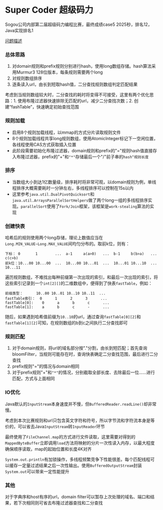 # Super Coder 超级码力

Sogou公司内部第二届超级码力编程比赛，最终成绩case5 2025秒，排名12，Java实现排名1

[问题描述](https://github.com/Ghamster0/SuperCoder2/blob/master/Problem.md)

### 总体思路

1. 对domain规则和prefix规则分别进行hash，使用long数组存储。hash算法采用Murmur3 128位版本，每条规则需要两个long
2. 对规则数组排序
3. 逐条读入url，由长到短取hash值，二分查找规则数组判定匹配结果

考虑到当规则数组较大时，二分查找的耗时将变得不可接受，这里有两个优化思路：1. 使用布隆过滤器快速排除无匹配的url，减少二分查找次数；2. 创建“fashTable”，快速确定初始查找范围

### 规则加载

- 启用8个规则加载线程，以mmap的方式分片读取规则文件
- 8个规则加载线程共享long规则数组，使用AtomicInteger标记下一空闲位置，各线程使用CAS方式获取插入位置
- 此阶段需要初始化布隆过滤器，domain规则和prefix的"="规则hash值直接存入布隆过滤器，prefix的"+"和`"*"`存储最后一个"/"前子串的`hash^规则长度`

### 排序

- 当数组大小到达1亿数量级，排序耗时将非常可观，以domain规则为例，单线程排序大概需要耗时一分钟左右，多线程排序可以控制在15s以内
- 这里参考`java.util.DualPivotQuicksort`和`java.util.ArraysParallelSortHelpers`做了两个long一组的多线程排序实现。`parallelSort`使用了`Fork/Join`框架，该框架是`work-stealing`算法的实现

### 创建快表

哈希后的规则使用两个long存储，理论上数值应当在`Long.MIN_VALUE~Long.MAX_VALUE`间均匀分布的。取前k位，则有：
```
下标： 0       1        ...  a-1     a(a>0)   ...  b-1     b(b>a)   ...  c(c>b)
前k位：10...00 10...00  ...  10...00 10...01  ...  10...01 10...10  ...  10...11
```
遍历规则数组，不难找出每种前缀第一次出现的索引，和最后一次出现的索引，将这些索引记录到一个`int[2][]`的二维数组中，便得到了快表`fastTable`，例如：
```
前缀类型：      10..00 10..01 10..10 10..11  ...
fastTable索引：  0      1      2      3      ...
fastTable[0]:    0      a      b      c      ...
fastTable[1]:    a      b      c      -      ...
```
随后，如果遇到哈希值前缀为`10..10`的url，通过查询`fastTable[0][2]`和`fastTable[1][2]`可知，在规则数组的b到c之间执行二分查找即可

### 规则匹配

1. 对于domain规则，将url的域名部分按"."分割，由长到短匹配；首先查询bloomFilter，当规则可能存在时，查询快表确定二分查找范围，最后进行二分查找
2. prefix规则"="的情况与domain相同
3. 对于prefix规则"+"和`"*"`的情况，分别截取全部长度、去除最后一位……进行匹配，方式与上面相同

### IO优化

Java默认的`InputStream`本身速度并不慢，但`BufferedReader.readLine()`却非常慢。

考虑到本次比赛规则和url只包含英文字符和符号，所以字节流和字符流本身是等价的，可以省去Java`InputStream`转`InputReader`环节

最终使用了`FileChannel.map`的方式进行文件读取，这里需要对得到的`MappedByteBuffer`立即调用`load`方法将映射的分片一次性读入内存，以最大程度确保顺序读取，map的起始位置和长度4K对齐

`System.out.println`有加锁操作，多线程频繁竞争下性能很差。每个匹配线程可以缓存一定量过滤结果之后一次性输出。使用`BufferedOutputStream`封装`System.out`可以带来一定性能提升

### 其他

对于字典序和host有序的url，domain filter可以暂存上次处理的域名、端口和结果，若下次相同则可省去布隆过滤器查找和二分查找
